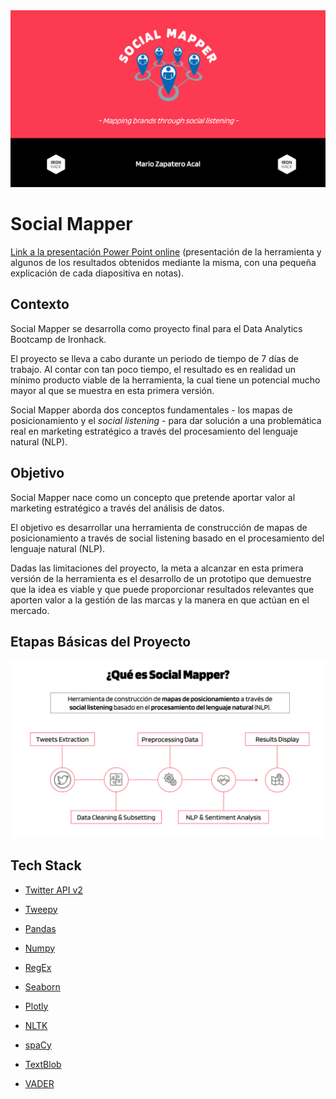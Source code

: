 <img src= "images/cover.png">


# Social Mapper

[Link a la presentación Power Point online](https://1drv.ms/p/s!AotMQ8QrJclkg6lnUITa_US68WW9HQ?e=5hc0Lm) (presentación de la herramienta y algunos de los resultados obtenidos mediante la misma, con una pequeña explicación de cada diapositiva en notas).

## Contexto

Social Mapper se desarrolla como proyecto final para el Data Analytics Bootcamp de Ironhack.

El proyecto se lleva a cabo durante un periodo de tiempo de 7 días de trabajo. Al contar con tan poco tiempo, el resultado es en realidad un mínimo producto viable de la herramienta, la cual tiene un potencial mucho mayor al que se muestra en esta primera versión.

Social Mapper aborda dos conceptos fundamentales - los mapas de posicionamiento y el *social listening* - para dar solución a una problemática real en marketing estratégico a través del procesamiento del lenguaje natural (NLP).


## Objetivo

Social Mapper nace como un concepto que pretende aportar valor al marketing estratégico a través del análisis de datos.

El objetivo es desarrollar una herramienta de construcción de mapas de posicionamiento a través de​ social listening basado en el procesamiento del lenguaje natural (NLP).

Dadas las limitaciones del proyecto, la meta a alcanzar en esta primera versión de la herramienta es el desarrollo de un prototipo que demuestre que la idea es viable y que puede proporcionar resultados relevantes que aporten valor a la gestión de las marcas y la manera en que actúan en el mercado.


## Etapas Básicas del Proyecto

<img src= "images/process.png">


## Tech Stack

- [Twitter API v2](https://developer.twitter.com/en/docs/twitter-api)

- [Tweepy](https://www.tweepy.org/)
- [Pandas](https://pandas.pydata.org/)
- [Numpy](https://numpy.org/)
- [RegEx](https://docs.python.org/3/library/re.html)
- [Seaborn](https://seaborn.pydata.org/#)
- [Plotly](https://plotly.com/python/)
- [NLTK](https://www.nltk.org/)
- [spaCy](https://spacy.io/)
- [TextBlob](https://textblob.readthedocs.io/en/dev/#)
- [VADER](https://pypi.org/project/vaderSentiment/)




